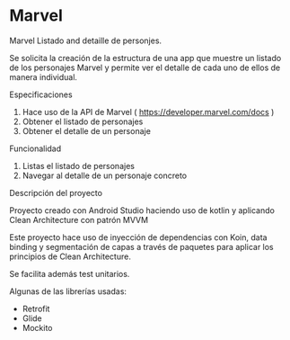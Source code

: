 # Marvel
Marvel Listado and detaille de personjes.

Se solicita la creación de la estructura de una app que muestre un listado de los personajes Marvel y permite ver el detalle de cada uno de ellos de manera individual.

Especificaciones

1. Hace uso de la API de Marvel ( https://developer.marvel.com/docs )
2. Obtener el listado de personajes
3. Obtener el detalle de un personaje

Funcionalidad

1. Listas el listado de personajes
2. Navegar al detalle de un personaje concreto

Descripción del proyecto

Proyecto creado con Android Studio haciendo uso de kotlin y aplicando Clean Architecture con patrón MVVM

Este proyecto hace uso de inyección de dependencias con Koin, data binding y segmentación de capas a través de paquetes para aplicar los principios de Clean Architecture.
  
Se facilita además test unitarios.
  
Algunas de las librerías usadas:
- Retrofit 
- Glide
- Mockito
